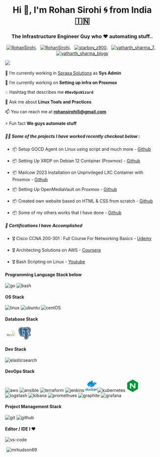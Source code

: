 <h1 align="center">Hi 👋, I'm Rohan Sirohi 🌀 from India 🇮🇳</h1>
<h3 align="center">The Infrastructure Engineer Guy who ♥ automating stuff..</h3>

<p align="center">
<a href="https://www.linkedin.com/in/starboyjaat/" target="blank">
  <img align="center" src="https://cdn.jsdelivr.net/npm/simple-icons@3/icons/linkedin.svg" alt="RohanSirohi" width="22px" />
</a>
  &nbsp;&nbsp;
<a href="https://stackoverflow.com/users/22533399/rohan-sirohi" target="blank">
  <img align="center" src="https://cdn.jsdelivr.net/npm/simple-icons@3/icons/stackoverflow.svg" alt="RohanSirohi" width="22px" />
</a>
  &nbsp;&nbsp;
<a href="https://fb.com/rohansirohi" target="blank">
  <img align="center" src="https://cdn.jsdelivr.net/npm/simple-icons@3/icons/facebook.svg" alt="starboy_z900" width="22px" />
</a>
  &nbsp;&nbsp;
<a href="https://instagram.com/jasper_jaat" target="blank">
  <img align="center" src="https://cdn.jsdelivr.net/npm/simple-icons@3/icons/instagram.svg" alt="yatharth_sharma_7" width="22px" />
</a>
  &nbsp;&nbsp;
<a href="https://portfolio.bullyfive.in/" target="blank">
  <img align="center" src="https://cdn.jsdelivr.net/npm/simple-icons@3/icons/wordpress.svg" alt="yatharth_sharma_blogs" width="22px" />
</a></p>

![](https://komarev.com/ghpvc/?username=yatharth0045&style=flat-square&color=blue)

🏢 I’m currently working in [Spraxa Solutions](https://www.spraxa.com) as **Sys Admin**

🌱 I’m currently working on **Setting up infra on Proxmox**

💡 Hashtag that describes me **`#DevOpsWizard`**

💬 Ask me about **Linux Tools and Practices**

📫 You can reach me at **rohansirohi5@gmail.com**

⚡ Fun fact **We guys automate stuff**

##### 👨‍💻 Some of the projects I have worked recently checkout below :

- 📦 Setup GOCD Agent on Linux using script and much more - [Github](https://github.com/Mrhudson69/Install-go-agent-in-linux-container)

- 📦 Setting Up XRDP on Debian 12 Container (Proxmox) - [Github](https://github.com/Mrhudson69/setup-xrdp-on-debian-12-container-lxc)

- 📦 Mailcow 2023 Installation on Unprivileged LXC Container with Proxmox - [Github](https://github.com/Mrhudson69/Mailcow-Setup-inside-LXC-Proxmox)

- 📦 Setting Up OpenMediaVault on Proxmox - [Github](https://github.com/Mrhudson69/Setup-Openmedia-Vault-on-Proxmox)

- 📦 Created own website based on HTML & CSS from scratch - [Github](https://github.com/Mrhudson69/Thinkwisenew)

- 📦 Some of my others works that I have done - [Github](https://github.com/Mrhudson69/Devops-guide)   

##### 🧾 Certifications I have Accomplished

- 🎖 Cisco CCNA 200-301 : Full Course For Networking Basics - [Udemy](https://www.udemy.com/course/new-ccna-full-course/)

 - 🎖 Architecting Solutions on AWS - [Coursera](https://www.coursera.org/learn/architecting-solutions-on-aws)

 - 🎖 Bash Scripting on Linux - [Youtube](https://youtube.com/playlist?list=PLT98CRl2KxKGj-VKtApD8-zCqSaN2mD4w&si=oZRBfdHqd3tfHeE_)


#### Programming Language Stack below
<p align="left"><img src="https://www.vectorlogo.zone/logos/w3_css/w3_css-icon.svg" alt="go" title="go" width="40" height="40"/> 
<img src="https://www.vectorlogo.zone/logos/w3_html5/w3_html5-icon.svg" alt="bash" title="bash" title="bash" width="40" height="40"/> </p> 

#### OS Stack
<p align="left"><img src="https://brandlogos.net/wp-content/uploads/2020/03/Linux-logo.png" alt="linux" title="linux" width="40" height="40"/>  <img src="https://www.vectorlogo.zone/logos/ubuntu/ubuntu-icon.svg" alt="ubuntu" title="ubuntu" width="40" height="40"/> <img src="https://www.vectorlogo.zone/logos/centos/centos-icon.svg" alt="centOS" title="centOS" width="40" height="40"/> </p>

#### Database Stack
<p align="left"><img src="https://raw.githubusercontent.com/github/explore/80688e429a7d4ef2fca1e82350fe8e3517d3494d/topics/mysql/mysql.png" alt="mysql" title="mysql" width="40" height="40"/>  <img src="https://raw.githubusercontent.com/github/explore/80688e429a7d4ef2fca1e82350fe8e3517d3494d/topics/postgresql/postgresql.png" alt="postgresql" title="postgresql" width="40" height="40"/> </p>

#### Dev Stack
<p align="left"> <img src="https://www.vectorlogo.zone/logos/elastic/elastic-icon.svg" alt="elasticsearch" title="elasticsearch" width="40" height="40"/> </p>

#### DevOps Stack 
<p align="left"><img src="https://www.vectorlogo.zone/logos/amazon_aws/amazon_aws-icon.svg" alt="aws" title="aws" width="40" height="40"/>  <img src="https://www.vectorlogo.zone/logos/ansible/ansible-icon.svg" alt="ansible" title="ansible" width="40" height="40"/> <img src="https://www.vectorlogo.zone/logos/terraformio/terraformio-icon.svg" alt="terraform" title="terraform" width="40" height="40"/> <img src="https://www.vectorlogo.zone/logos/jenkins/jenkins-icon.svg" alt="jenkins" title="jenkins" width="40" height="40"/> <img src="https://raw.githubusercontent.com/github/explore/80688e429a7d4ef2fca1e82350fe8e3517d3494d/topics/docker/docker.png" alt="docker" title="docker" width="40" height="40"/><img src="https://www.vectorlogo.zone/logos/kubernetes/kubernetes-icon.svg" alt="kubernetes" title="kubernetes" width="40" height="40"/> <img src="https://raw.githubusercontent.com/github/explore/85cceaeeaf993ca35664dc37ea24f9237fbbfc14/topics/nginx/nginx.png" alt="nginx" title="nginx" width="40" height="40"/>  <img src="https://www.vectorlogo.zone/logos/elasticco_logstash/elasticco_logstash-icon.svg" alt="logstash" title="logstash" width="40" height="40"/> <img src="https://www.vectorlogo.zone/logos/elasticco_kibana/elasticco_kibana-icon.svg" alt="kibana" title="kibana" width="40" height="40"/> <img src="https://www.vectorlogo.zone/logos/prometheusio/prometheusio-icon.svg" alt="promethues" title="promethues" width="40" height="40"/> <img src="https://www.vectorlogo.zone/logos/graphiteapp/graphiteapp-icon.svg" alt="graphite" title="graphite" width="40" height="40"/> <img src="https://www.vectorlogo.zone/logos/grafana/grafana-icon.svg" alt="grafana" title="grafana" width="40" height="40"/> </p>

#### Project Management Stack
<p align="left"><img src="https://www.vectorlogo.zone/logos/git-scm/git-scm-icon.svg" alt="git" title="git" width="40" height="40"/>  <img src="https://www.vectorlogo.zone/logos/github/github-icon.svg" alt="github" title="github" width="40" height="40"/></p>

#### Editor / IDE I ♥
<p align="left"> <img src="https://www.vectorlogo.zone/logos/visualstudio_code/visualstudio_code-icon.svg" alt="vs-code" title="vs-code" width="40" height="40"/> </p>

<p>&nbsp;<img align="center" src="https://github-readme-stats.vercel.app/api?username=mrhudson69&show_icons=true&hide=stars,issues" alt="mrhudson69" /></p>
